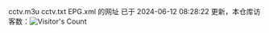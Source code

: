 cctv.m3u  cctv.txt  EPG.xml  的网址 已于 2024-06-12 08:28:22 更新，本仓库访客数：![Visitor's Count](https://profile-counter.glitch.me/pxiptv_TV/count.svg)
